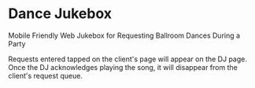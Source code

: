 # Dance Jukebox
Mobile Friendly Web Jukebox for Requesting Ballroom Dances During a Party

Requests entered tapped on the client's page will appear on the DJ page. 
Once the DJ acknowledges playing the song, it will disappear from the
client's request queue.
